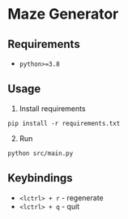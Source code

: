 # Maze Generator

## Requirements

* `python>=3.8`

## Usage

1. Install requirements

```shell
pip install -r requirements.txt
```

2. Run

```
python src/main.py
```

## Keybindings

* `<lctrl> + r` - regenerate
* `<lctrl> + q` - quit
